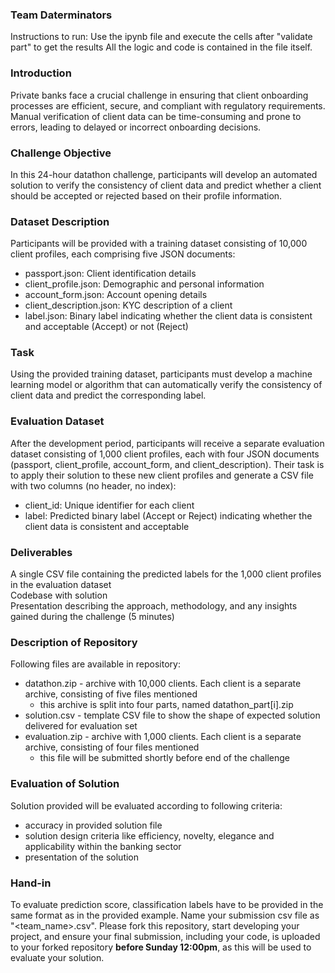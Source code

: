 ### Team Daterminators
Instructions to run: 
Use the ipynb file and execute the cells after "validate part" to get the results
All the logic and code is contained in the file itself. 

### Introduction
Private banks face a crucial challenge in ensuring that client onboarding processes are efficient, secure, and compliant with regulatory requirements. Manual verification of client data can be time-consuming and prone to errors, leading to delayed or incorrect onboarding decisions.

### Challenge Objective
In this 24-hour datathon challenge, participants will develop an automated solution to verify the consistency of client data and predict whether a client should be accepted or rejected based on their profile information.

### Dataset Description
Participants will be provided with a training dataset consisting of 10,000 client profiles, each comprising five JSON documents:

* passport.json: Client identification details
* client_profile.json: Demographic and personal information
* account_form.json: Account opening details
* client_description.json: KYC description of a client
* label.json: Binary label indicating whether the client data is consistent and acceptable (Accept) or not (Reject)

### Task
Using the provided training dataset, participants must develop a machine learning model or algorithm that can automatically verify the consistency of client data and predict the corresponding label.

### Evaluation Dataset
After the development period, participants will receive a separate evaluation dataset consisting of 1,000 client profiles, each with four JSON documents (passport, client_profile, account_form, and client_description). Their task is to apply their solution to these new client profiles and generate a CSV file with two columns (no header, no index):

* client_id: Unique identifier for each client
* label: Predicted binary label (Accept or Reject) indicating whether the client data is consistent and acceptable

### Deliverables
A single CSV file containing the predicted labels for the 1,000 client profiles in the evaluation dataset   
Codebase with solution   
Presentation describing the approach, methodology, and any insights gained during the challenge (5 minutes)

### Description of Repository
Following files are available in repository:

* datathon.zip - archive with 10,000 clients. Each client is a separate archive, consisting of five files mentioned
  * this archive is split into four parts, named datathon_part[i].zip
* solution.csv - template CSV file to show the shape of expected solution delivered for evaluation set
* evaluation.zip - archive with 1,000 clients. Each client is a separate archive, consisting of four files mentioned
  * this file will be submitted shortly before end of the challenge

### Evaluation of Solution
Solution provided will be evaluated according to following criteria:
* accuracy in provided solution file
* solution design criteria like efficiency, novelty, elegance and applicability within the banking sector
* presentation of the solution

### Hand-in
To evaluate prediction score, classification labels have to be provided in the same format as in the provided example. Name your submission csv file as "<team_name>.csv". Please fork this repository, start developing your project, and ensure your final submission, including your code, is uploaded to your forked repository **before Sunday 12:00pm**, as this will be used to evaluate your solution.
